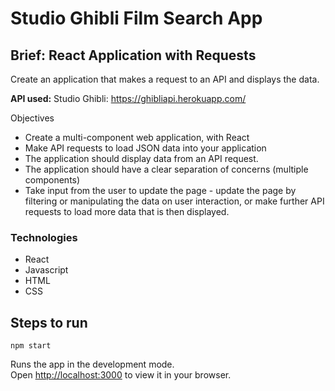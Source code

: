 # Studio Ghibli Film Search App

## Brief: React Application with Requests


Create an application that makes a request to an API and displays the data.


**API used:**
Studio Ghibli: https://ghibliapi.herokuapp.com/

Objectives

- Create a multi-component web application, with React
- Make API requests to load JSON data into your application
- The application should display data from an API request.
- The application should have a clear separation of concerns (multiple components)
- Take input from the user to update the page - update the page by filtering or manipulating the data on user interaction, or make further API requests to load more data that is then displayed.

### Technologies 
- React<br>
- Javascript<br>
- HTML<br>
- CSS<br>




## Steps to run

`npm start`

Runs the app in the development mode.\
Open [http://localhost:3000](http://localhost:3000) to view it in your browser.



